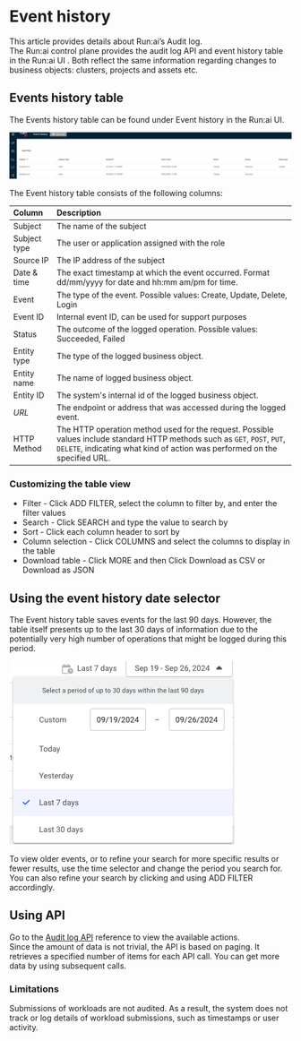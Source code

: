  
# Event history

This article provides details about Run:ai’s Audit log.  
The Run:ai control plane provides the audit log API and event history table in the Run:ai UI . Both reflect the same information regarding changes to business objects: clusters, projects and assets etc.

## Events history table

The Events history table can be found under Event history in the Run:ai UI.

![](img/audit-log-table.png)

The Event history table consists of the following columns:

| Column | Description |
| :---- | :---- |
| Subject | The name of the subject |
| Subject type | The user or application assigned with the role |
| Source IP | The IP address of the subject |
| Date & time | The exact timestamp at which the event occurred. Format dd/mm/yyyy for date and hh:mm am/pm for time. |
| Event | The type of the event. Possible values: Create, Update, Delete, Login |
| Event ID | Internal event ID, can be used for support purposes |
| Status | The outcome of the logged operation. Possible values: Succeeded, Failed |
| Entity type | The type of the logged business object. |
| Entity name | The name of logged business object. |
| Entity ID | The system's internal id of the logged business object. |
| *URL* | The endpoint or address that was accessed during the logged event. |
| HTTP Method | The HTTP operation method used for the request. Possible values include standard HTTP methods such as `GET`, `POST`, `PUT`, `DELETE`, indicating what kind of action was performed on the specified URL. |

### Customizing the table view

* Filter - Click ADD FILTER, select the column to filter by, and enter the filter values  
* Search - Click SEARCH and type the value to search by  
* Sort - Click each column header to sort by  
* Column selection - Click COLUMNS and select the columns to display in the table  
* Download table - Click MORE and then Click Download as CSV or Download as JSON

## Using the event history date selector

The Event history table saves events for the last 90 days. However, the table itself presents up to the last 30 days of information due to the potentially very high number of operations that might be logged during this period.

![](img/audit-log-date-selector.png)

To view older events, or to refine your search for more specific results or fewer results, use the time selector and change the period you search for.  
You can also refine your search by clicking and using ADD FILTER accordingly.

## Using API

Go to the [Audit log API](https://api-docs.run.ai/2.18/tag/Audit/) reference to view the available actions.  
Since the amount of data is not trivial, the API is based on paging. It retrieves a specified number of items for each API call. You can get more data by using subsequent calls.

### Limitations
 
Submissions of workloads are not audited. As a result, the system does not track or log details of workload submissions, such as timestamps or user activity.


